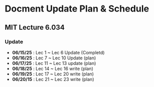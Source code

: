 # Docment Update Plan \& Schedule
## MIT Lecture 6.034
### Update
  - **06/15/25** : Lec 1 ~ Lec 6 Update (Completd)
  - **06/16/25** : Lec 7 ~ Lec 10 Update (plan)
  - **06/17/25** : Lec 11 ~ Lec 13 update (plan)
  - **06/18/25** : Lec 14 ~ Lec 16 write (plan)
  - **06/19/25** : Lec 17 ~ Lec 20 write (plan)
  - **06/20/15** : Lec 21 ~ Lec 23 write (plan)